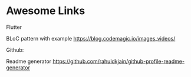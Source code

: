 # Awesome Links

Flutter

BLoC pattern with example
https://blog.codemagic.io/images_videos/

Github:

Readme generator
https://github.com/rahuldkjain/github-profile-readme-generator
